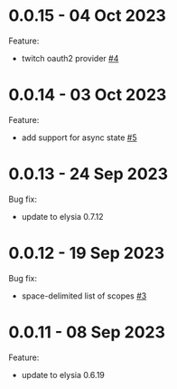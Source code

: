 # 0.0.15 - 04 Oct 2023

Feature:

- twitch oauth2 provider [#4](https://github.com/bogeychan/elysia-oauth2/pull/4)

# 0.0.14 - 03 Oct 2023

Feature:

- add support for async state [#5](https://github.com/bogeychan/elysia-oauth2/pull/5)

# 0.0.13 - 24 Sep 2023

Bug fix:

- update to elysia 0.7.12

# 0.0.12 - 19 Sep 2023

Bug fix:

- space-delimited list of scopes [#3](https://github.com/bogeychan/elysia-oauth2/issues/3)

# 0.0.11 - 08 Sep 2023

Feature:

- update to elysia 0.6.19
